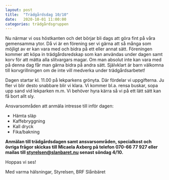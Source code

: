 ```yaml
---
layout: post
title:  "Trädgårdsdag 10/10"
date:   2020-10-01 11:00:00
categories: trädgårdsgruppen
---
```


Nu närmar vi oss höstkanten och det börjar bli dags att göra fint på våra gemensamma ytor. Då vi är en förening ser vi gärna att så många som möjligt av er kan vara med och bidra på ett eller annat sätt. Föreningen kommer att köpa in trädgårdsredskap som kan användas under dagen samt korv för att mätta alla slitvargars magar. Om man absolut inte kan vara med på denna dag får man gärna bidra på andra sätt.
Självklart är barn välkomna till korvgrillningen om de inte vill medverka under trädgårdsarbetet!

Dagen startar kl. 11.00 på lekparkens grönyta. Där fördelar vi uppgifterna. Ju fler vi blir desto snabbare blir vi klara. Vi kommer bl.a. rensa buskar, sopa upp sand vid lekparken m.m. Vi behöver hyra kärra så vi på ett lätt sätt kan få bort allt sly. 

Ansvarsområden att anmäla intresse till inför dagen:
- Hämta släp
- Kaffebryggning
- Kall dryck 
- Fika/bakning

**Anmälan till trädgårdsdagen samt ansvarsområden, specialkost och övriga frågor skickas till Micaela Axberg på telefon 070-66 77 927 eller mailas till [styrelsen@slanbaret.nu](styrelsen@slanbaret.nu) senast söndag 4/10.**

Hoppas vi ses! 

Med varma hälsningar,
Styrelsen, BRF Slånbäret